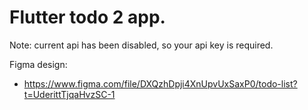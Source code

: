 # Flutter todo 2 app. 
Note: current api has been disabled, so your api key is required.


Figma design:

- https://www.figma.com/file/DXQzhDpji4XnUpvUxSaxP0/todo-list?t=UderittTjqaHvzSC-1
